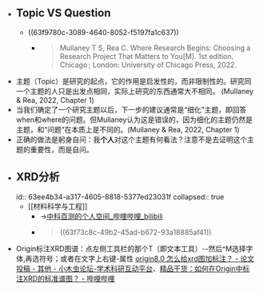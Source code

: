 - ## Topic VS Question
	- ((63f9780c-3089-4640-8052-f5197fa1c637))
		- >Mullaney T S, Rea C. Where Research Begins: Choosing a Research Project That Matters to You[M]. 1st  edition. Chicago ; London: University of Chicago Press, 2022.
- 主题（Topic）是研究的起点，它的作用是启发性的，而非限制性的。研究同一个主题的人只是出发点相同，实际上研究的东西通常大不相同。 (Mullaney & Rea, 2022, Chapter 1)
- 当我们确定了一个研究主题以后，下一步的建议通常是“细化”主题，即回答when和where的问题。但Mullaney认为这是错误的，因为细化的主题仍然是主题，和“问题”在本质上是不同的。(Mullaney & Rea, 2022, Chapter 1)
- 正确的做法是躬身自问：我**个人**对这个主题有何看法？注意不是去证明这个主题的重要性，而是自问。
- ## XRD分析
  id:: 63ee4b34-a317-4605-8818-5377ed23031f
  collapsed:: true
	- [[材料科学与工程]]
		- ->[中科百测的个人空间_哔哩哔哩_bilibili](https://space.bilibili.com/487132263?spm_id_from=333.788.b_765f7570696e666f.1)
		- >((63f73c8c-49b2-45ad-b672-93a18885af41))
- Origin标注XRD图谱：点左侧工具栏的那个T（即文本工具）--然后^M选择字体,再选符号；或者在文字上右键-属性 [origin8.0 怎么给xrd图加标注？ - 论文投稿 - 其他 - 小木虫论坛-学术科研互动平台](http://muchong.com/t-1716172-1)、[精品干货：如何在Origin中标注XRD的标准谱图？ - 哔哩哔哩](https://www.bilibili.com/read/cv6514320)